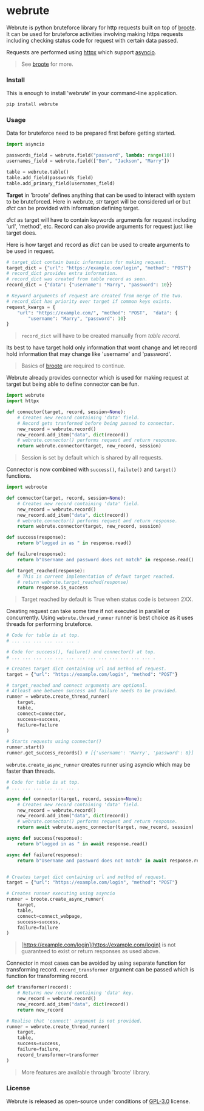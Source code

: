 # webrute
Webrute is python bruteforce library for http requests built on top of
[broote](https://github.com/sekgobela-kevin/broote).  It can be used 
for bruteforce activities involving making https requests including 
checking status code for request with certain data passed.

Requests are performed using [httpx](https://www.python-httpx.org/) which
support [asyncio](https://docs.python.org/3/library/asyncio.html).

> See [broote](https://github.com/sekgobela-kevin/broote) for more.
### Install
This is enough to install 'webrute' in your command-line application.
```bash
pip install webrute
```

### Usage
Data for bruteforce need to be prepared first before getting started.
```python
import asyncio

passwords_field = webrute.field("password", lambda: range(10))
usernames_field = webrute.field(["Ben", "Jackson", "Marry"])

table = webrute.table()
table.add_field(passwords_field)
table.add_primary_field(usernames_field)
```

**Target** in 'broote' defines anything that can be used to interact with
system to be bruteforced. Here in webrute, _str_ target will be considered url or but _dict_ can be provided with information defining target.

_dict_ as target will have to contain keywords arguments for request 
including 'url', 'method', etc. Record can also provide arguments for 
request just like target does.

Here is how target and record as _dict_ can be used to create arguments
to be used in request.
```python
# target_dict contain basic information for making request.
target_dict = {"url": "https://example.com/login", "method": "POST"}
# record_dict provides extra information.
# record_dict was created from table record as seen.
record_dict = {"data": {"username": "Marry", "password": 10}}

# Keyword arguments of request are created from merge of the two.
# record_dict has priority over target if common keys exists.
request_kwargs = {
    "url": "https://example.com/", "method": "POST",  "data": {
        "username": "Marry", "password": 10}
}
```
> `record_dict` will have to be created manually from _table record_.

Its best to have target hold only information that wont change and let record
hold information that may change like 'username' and 'password'.  


> Basics of [broote](https://github.com/sekgobela-kevin/broote) are 
required to continue.


Webrute already provides connector which is used for making request at 
target but being able to define connector can be fun.
```python
import webrute
import httpx

def connector(target, record, session=None):
    # Creates new record containing 'data' field.
    # Record gets tranformed before being passed to connector.
    new_record = webrute.record()
    new_record.add_item("data", dict(record))
    # webrute.connector() performs request and return response.
    return webrute.connector(target, new_record, session)
```
> Session is set by default which is shared by all requests.  

Connector is now combined with `success()`, `failute()` and `target()` 
functions.
```python
import webroote

def connector(target, record, session=None):
    # Creates new record containing 'data' field.
    new_record = webrute.record()
    new_record.add_item("data", dict(record))
    # webrute.connector() performs request and return response.
    return webrute.connector(target, new_record, session)

def success(response):
    return b"logged in as " in response.read()

def failure(response):
    return b"Username and password does not match" in response.read()

def target_reached(response):
    # This is current implementation of defaut target reached.
    # return webrute.target_reached(response)
    return response.is_success
```

> Target reached by default is True when status code is between 2XX.

Creating request can take some time if not executed in parallel or 
concurrently. Using `webrute.thread_runner` runner is best choice as it uses
threads for performing bruteforce.
```python
# Code for table is at top.
# ... ... ... ... ... ... .

# Code for success(), failure() and connector() at top.
# ... ... ... ... ... ... ... ... ... ... ... ... ... .

# Creates target dict containing url and method of request.
target = {"url": "https://example.com/login", "method": "POST"}

# target_reached and connect arguments are optional.
# Atleast one between success and failure needs to be provided.
runner = webrute.create_thread_runner(
    target, 
    table, 
    connect=connector, 
    success=success, 
    failure=failure
)

# Starts requests using connector()
runner.start()
runner.get_success_records() # [{'username': 'Marry', 'password': 8}]
```

`webrute.create_async_runner` creates runner using asyncio which may be 
faster than threads.
```python
# Code for table is at top.
# ... ... ... ... ... ... .

async def connector(target, record, session=None):
    # Creates new record containing 'data' field.
    new_record = webrute.record()
    new_record.add_item("data", dict(record))
    # webrute.connector() performs request and return response.
    return await webrute.async_connector(target, new_record, session)

async def success(response):
    return b"logged in as " in await response.read()

async def failure(response):
    return b"Username and password does not match" in await response.read()


# Creates target dict containing url and method of request.
target = {"url": "https://example.com/login", "method": "POST"}

# Creates runner executing using asyncio
runner = broote.create_async_runner(
    target, 
    table, 
    connect=connect_webpage,
    success=success, 
    failure=failure
)
```
> [https://example.com/login](https://example.com/login) is not guaranteed
to exist or return responses as used above.

Connector in most cases can be avoided by using separate function for
transforming record. `record_transformer` argument can be passed which
is function for transforming record.

```python
def transformer(record):
    # Returns new record containing 'data' key.
    new_record = webrute.record()
    new_record.add_item("data", dict(record))
    return new_record

# Realise that 'connect' argument is not provided.
runner = webrute.create_thread_runner(
    target, 
    table,
    success=success, 
    failure=failure,
    record_transformer=transformer
)
```

> More features are available through 'broote' library.


### License
Webrute is released as open-source under conditions of 
[GPL-3.0](https://github.com/sekgobela-kevin/webrute/blob/main/LICENSE)
license.